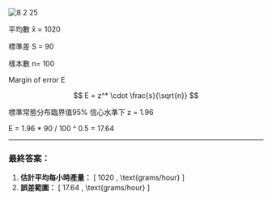 ![8 2 25](https://github.com/user-attachments/assets/f9bd5a7c-28f4-49b8-a6ee-00bd5a39c83d)


平均數 x̄ = 1020 

標準差 S = 90

樣本數 n= 100

Margin  of  error  E

$$
E = z^* \cdot \frac{s}{\sqrt{n}}
$$

標準常態分布臨界值95% 信心水準下 z = 1.96

E = 1.96 * 90 / 100 ^ 0.5 = 17.64




---

### 最終答案：
1. **估計平均每小時產量：**
\[
1020 \, \text{grams/hour}
\]
2. **誤差範圍：**
\[
17.64 \, \text{grams/hour}
\]
